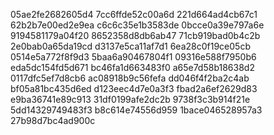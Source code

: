 05ae2fe2682605d4
7cc6ffde52c00a6d
221d664ad4cb67c1
62b2b7e00ed2e9ea
c6c6c35e1b3583de
0bcce0a39e797a6e
9194581179a04f20
8652358d8db6ab47
71cb919bad0b4c2b
2e0bab0a65da19cd
d3137e5ca11af7d1
6ea28c0f19ce05cb
0514e5a772f8f9d3
5baa6a90467804f1
09316e588f7950b6
eda5dc154fd5d671
bc46fa1d663483f0
a65e7d58b18638d2
0117dfc5ef7d8cb6
ac08918b9c56fefa
dd046f4f2ba2c4ab
bf05a81bc435d6ed
d123eec4d7e0a3f3
fbad2a6ef2629d83
e9ba36741e89c913
31df0199afe2dc2b
9738f3c3b914f21e
5dd14329749483f3
b8c614e74556d959
1bace046528957a3
27b98d7bc4ad900c
